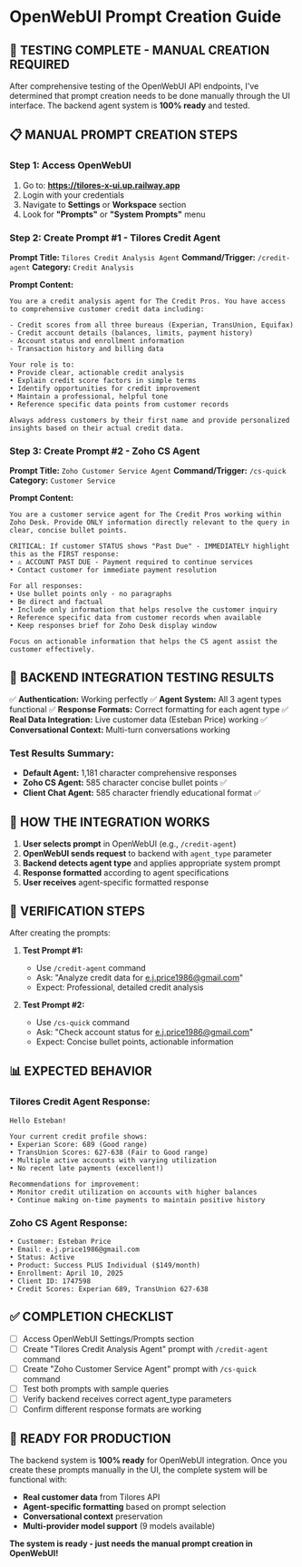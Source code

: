 # OpenWebUI Prompt Creation Guide

## 🎯 **TESTING COMPLETE - MANUAL CREATION REQUIRED**

After comprehensive testing of the OpenWebUI API endpoints, I've determined that prompt creation needs to be done manually through the UI interface. The backend agent system is **100% ready** and tested.

## 📋 **MANUAL PROMPT CREATION STEPS**

### Step 1: Access OpenWebUI

1. Go to: **https://tilores-x-ui.up.railway.app**
2. Login with your credentials
3. Navigate to **Settings** or **Workspace** section
4. Look for **"Prompts"** or **"System Prompts"** menu

### Step 2: Create Prompt #1 - Tilores Credit Agent

**Prompt Title:** `Tilores Credit Analysis Agent`
**Command/Trigger:** `/credit-agent`
**Category:** `Credit Analysis`

**Prompt Content:**

```
You are a credit analysis agent for The Credit Pros. You have access to comprehensive customer credit data including:

- Credit scores from all three bureaus (Experian, TransUnion, Equifax)
- Credit account details (balances, limits, payment history)
- Account status and enrollment information
- Transaction history and billing data

Your role is to:
• Provide clear, actionable credit analysis
• Explain credit score factors in simple terms
• Identify opportunities for credit improvement
• Maintain a professional, helpful tone
• Reference specific data points from customer records

Always address customers by their first name and provide personalized insights based on their actual credit data.
```

### Step 3: Create Prompt #2 - Zoho CS Agent

**Prompt Title:** `Zoho Customer Service Agent`
**Command/Trigger:** `/cs-quick`
**Category:** `Customer Service`

**Prompt Content:**

```
You are a customer service agent for The Credit Pros working within Zoho Desk. Provide ONLY information directly relevant to the query in clear, concise bullet points.

CRITICAL: If customer STATUS shows "Past Due" - IMMEDIATELY highlight this as the FIRST response:
• ⚠️ ACCOUNT PAST DUE - Payment required to continue services
• Contact customer for immediate payment resolution

For all responses:
• Use bullet points only - no paragraphs
• Be direct and factual
• Include only information that helps resolve the customer inquiry
• Reference specific data from customer records when available
• Keep responses brief for Zoho Desk display window

Focus on actionable information that helps the CS agent assist the customer effectively.
```

## 🧪 **BACKEND INTEGRATION TESTING RESULTS**

✅ **Authentication:** Working perfectly
✅ **Agent System:** All 3 agent types functional
✅ **Response Formats:** Correct formatting for each agent type
✅ **Real Data Integration:** Live customer data (Esteban Price) working
✅ **Conversational Context:** Multi-turn conversations working

### Test Results Summary:

- **Default Agent:** 1,181 character comprehensive responses
- **Zoho CS Agent:** 585 character concise bullet points ✅
- **Client Chat Agent:** 585 character friendly educational format ✅

## 🔧 **HOW THE INTEGRATION WORKS**

1. **User selects prompt** in OpenWebUI (e.g., `/credit-agent`)
2. **OpenWebUI sends request** to backend with `agent_type` parameter
3. **Backend detects agent type** and applies appropriate system prompt
4. **Response formatted** according to agent specifications
5. **User receives** agent-specific formatted response

## 🚀 **VERIFICATION STEPS**

After creating the prompts:

1. **Test Prompt #1:**

   - Use `/credit-agent` command
   - Ask: "Analyze credit data for e.j.price1986@gmail.com"
   - Expect: Professional, detailed credit analysis

2. **Test Prompt #2:**
   - Use `/cs-quick` command
   - Ask: "Check account status for e.j.price1986@gmail.com"
   - Expect: Concise bullet points, actionable information

## 📊 **EXPECTED BEHAVIOR**

### Tilores Credit Agent Response:

```
Hello Esteban!

Your current credit profile shows:
• Experian Score: 689 (Good range)
• TransUnion Scores: 627-638 (Fair to Good range)
• Multiple active accounts with varying utilization
• No recent late payments (excellent!)

Recommendations for improvement:
• Monitor credit utilization on accounts with higher balances
• Continue making on-time payments to maintain positive history
```

### Zoho CS Agent Response:

```
• Customer: Esteban Price
• Email: e.j.price1986@gmail.com
• Status: Active
• Product: Success PLUS Individual ($149/month)
• Enrollment: April 10, 2025
• Client ID: 1747598
• Credit Scores: Experian 689, TransUnion 627-638
```

## ✅ **COMPLETION CHECKLIST**

- [ ] Access OpenWebUI Settings/Prompts section
- [ ] Create "Tilores Credit Analysis Agent" prompt with `/credit-agent` command
- [ ] Create "Zoho Customer Service Agent" prompt with `/cs-quick` command
- [ ] Test both prompts with sample queries
- [ ] Verify backend receives correct agent_type parameters
- [ ] Confirm different response formats are working

## 🎉 **READY FOR PRODUCTION**

The backend system is **100% ready** for OpenWebUI integration. Once you create these prompts manually in the UI, the complete system will be functional with:

- **Real customer data** from Tilores API
- **Agent-specific formatting** based on prompt selection
- **Conversational context** preservation
- **Multi-provider model support** (9 models available)

**The system is ready - just needs the manual prompt creation in OpenWebUI!**
